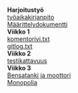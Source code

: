 **Harjoitustyö**  
[työaikakirjanpito](https://github.com/alemati/otm-harjoitustyo/blob/master/ty%C3%B6aikakirjanpito.md)    
[Määrittelydokumentti](https://github.com/alemati/otm-harjoitustyo/blob/master/dokumentointi/maarittelydokumentti.md)  
**Viikko 1**   
[komentorivi.txt](https://github.com/alemati/otm-harjoitustyo/blob/master/laskarit/viikko1/komentorivi.txt)  
[gitlog.txt](https://github.com/alemati/otm-harjoitustyo/blob/master/laskarit/viikko1/gitlog.txt)  
**Viikko 2**  
[testikattavuus](https://github.com/alemati/otm-harjoitustyo/blob/master/laskarit/viikko2/Unicafe/testikattavuus.png)    
**Viikko 3**  
[Bensatanki ja moottori](https://github.com/alemati/otm-harjoitustyo/blob/master/laskarit/viikko3/machine.png)  
[Monopolia](https://github.com/alemati/otm-harjoitustyo/blob/master/laskarit/viikko3/monopolia.png) 

